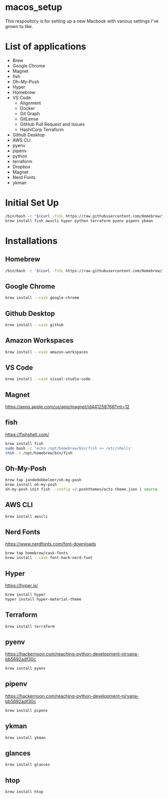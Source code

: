 # macos_setup
This respository is for setting up a new Macbook with various settings I've grown to like.

# List of applications
- Brew
- Google Chrome
- Magnet
- fish
- Oh-My-Posh
- Hyper
- Homebrew
- VS Code
    - Alignment
    - Docker
    - Git Graph
    - GitLense
    - GitHub Pull Request and Issues
    - HashiCorp Terraform
- Github Desktop
- AWS CLI
- pyenv
- pipenv
- python
- terraform
- Dropbox
- Magnet
- Nerd Fonts
- ykman

# Initial Set Up
```bash
/bin/bash -c "$(curl -fsSL https://raw.githubusercontent.com/Homebrew/install/HEAD/install.sh)"
brew install fish awscli hyper python terraform pyenv pipenv ykman
```
# Installations
## Homebrew
```bash
/bin/bash -c "$(curl -fsSL https://raw.githubusercontent.com/Homebrew/install/HEAD/install.sh)"
```

## Google Chrome
```bash
brew install --cask google-chrome
```

## Github Desktop
```bash
brew install --cask github
```

## Amazon Workspaces
```bash
brew install --cask amazon-workspaces
```

## VS Code
```bash
brew install --cask visual-studio-code
```

## Magnet
https://apps.apple.com/us/app/magnet/id441258766?mt=12
## fish
https://fishshell.com/
```bash
brew install fish
sudo bash -c 'echo /opt/homebrew/bin/fish >> /etc/shells'
chsh -s /opt/homebrew/bin/fish
```

## Oh-My-Posh
```bash
brew tap jandedobbeleer/oh-my-posh
brew install oh-my-posh
oh-my-posh init fish --config ~/.poshthemes/octo.theme.json | source
```

## AWS CLI
```bash
brew install awscli
```

## Nerd Fonts
https://www.nerdfonts.com/font-downloads
```bash
brew tap homebrew/cask-fonts
brew install --cask font-hack-nerd-font
```

## Hyper
https://hyper.is/
```bash
brew install hyper
hyper install hyper-material-theme
```

## Terraform
```bash
brew install terraform
```

## pyenv
https://hackernoon.com/reaching-python-development-nirvana-bb5692adf30c
```bash
brew install pyenv
```

## pipenv
https://hackernoon.com/reaching-python-development-nirvana-bb5692adf30c
```bash
brew install pipenv
```

## ykman
```bash
brew install ykman
```

## glances
```bash
brew install glances
```

## htop
```bash
brew install htop
```
